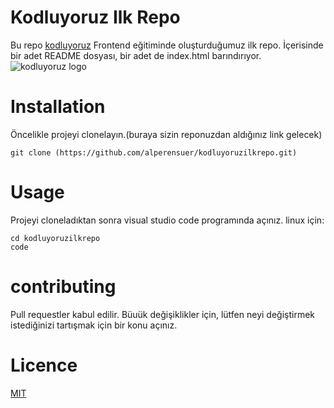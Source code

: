 # Kodluyoruz Ilk Repo
Bu repo [kodluyoruz](https://www.kodluyoruz.org) Frontend eğitiminde oluşturduğumuz ilk repo. İçerisinde bir adet README dosyası, bir adet de index.html barındırıyor.
![kodluyoruz logo](https://uploads-ssl.webflow.com/6097e0eca1e87557da031fef/609859a191abe5d64b17fed3_Patika%20logo-p-500.png)
# Installation
 Öncelikle projeyi clonelayın.(buraya sizin reponuzdan aldığınız link gelecek)
 
 ```
 git clone (https://github.com/alperensuer/kodluyoruzilkrepo.git)
 ```
 
 # Usage
 Projeyi cloneladıktan sonra visual studio code programında açınız.
 linux için:
  
 ```    
 cd kodluyoruzilkrepo
 code
```
# contributing
Pull requestler kabul edilir. Büuük değişiklikler için, lütfen neyi değiştirmek istediğinizi tartışmak için bir konu açınız.
# Licence
[MIT](https://choosealicense.com›mit)